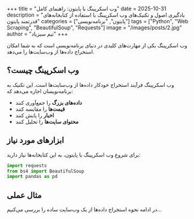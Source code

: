 +++
title = "وب اسکرپینگ با پایتون: راهنمای کامل"
date = 2025-10-31
description = "یادگیری اصول و تکنیک‌های وب اسکرپینگ با استفاده از کتابخانه‌های قدرتمند پایتون"
categories = ["پایتون", "برنامه‌نویسی"]
tags = ["Python", "Web Scraping", "BeautifulSoup", "Requests"]
image = "/images/posts/2.jpg"
author = "تیم سبزیاد"
+++

وب اسکرپینگ یکی از مهارت‌های کلیدی در دنیای برنامه‌نویسی است که به شما امکان استخراج داده‌ها از وب‌سایت‌ها را می‌دهد.

## وب اسکرپینگ چیست؟

وب اسکرپینگ فرآیند استخراج خودکار داده‌ها از وب‌سایت‌ها است. این تکنیک به برنامه‌نویسان اجازه می‌دهد که:

- **داده‌های بزرگ** را جمع‌آوری کنند
- **قیمت‌ها** را مقایسه کنند
- **اخبار** را پایش کنند
- **محتوای سایت‌ها** را تحلیل کنند

## ابزارهای مورد نیاز

برای شروع وب اسکرپینگ با پایتون، به این کتابخانه‌ها نیاز دارید:

```python
import requests
from bs4 import BeautifulSoup
import pandas as pd
```

## مثال عملی

در ادامه نحوه استخراج داده‌ها از یک وب‌سایت ساده را بررسی می‌کنیم...
